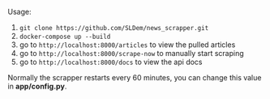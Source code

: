 Usage:

1. `git clone https://github.com/SLDem/news_scrapper.git`
2. `docker-compose up --build`
3. go to `http://localhost:8000/articles` to view the pulled articles
4. go to `http://localhost:8000/scrape-now` to manually start scraping
5. go to `http://localhost:8000/docs` to view the api docs

Normally the scrapper restarts every 60 minutes, you can change this value in **app/config.py**.